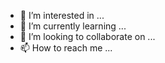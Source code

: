 
- 👀 I’m interested in ...
- 🌱 I’m currently learning ...
- 💞️ I’m looking to collaborate on ...
- 📫 How to reach me ...


